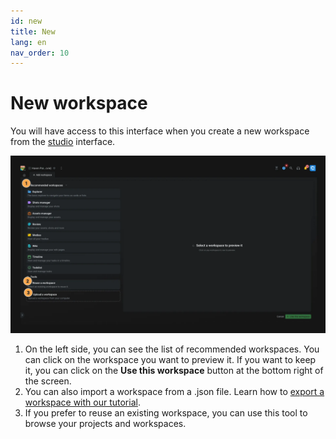 ```yaml
---
id: new
title: New
lang: en
nav_order: 10
---
```


# New workspace


You will have access to this interface when you create a new workspace from the [studio](../introduction/studio.md) interface.

![New workspace](../../_medias/screenshots/new.webp)

1. On the left side, you can see the list of recommended workspaces. You can click on the workspace you want to preview it. If you want to keep it, you can click on the **Use this workspace** button at the bottom right of the screen.
2. You can also import a workspace from a .json file. Learn how to [export a workspace with our tutorial](https://www.youtube.com/watch?v=rHd9-REis40).
3. If you prefer to reuse an existing workspace, you can use this tool to browse your projects and workspaces.

